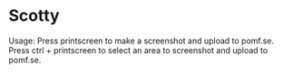 Scotty
======
Usage:
Press printscreen to make a screenshot and upload to pomf.se.
Press ctrl + printscreen to select an area to screenshot and upload to pomf.se.
